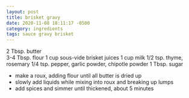 ```yaml
---
layout: post
title: brisket gravy
date: 2020-11-08 18:11:17 -0500
category: ingredients
tags: sauce gravy brisket
---
```


2 Tbsp. butter  
3-4 Tbsp. flour
1 cup sous-vide brisket juices
1 cup milk
1/2 tsp. thyme, rosemary
1/4 tsp. pepper, garlic powder, chipotle powder
1 Tbsp. sugar

* make a roux, adding flour until all butter is dried up
* slowly add liquids while mixing into roux and breaking up lumps
* add spices and simmer until thickened, about 5 minutes
